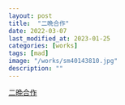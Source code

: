 ```yaml
---
layout: post
title:  "二晩合作"
date: 2022-03-07
last_modified_at: 2023-01-25
categories: [works]
tags: [mad]
image: "/works/sm40143810.jpg"
description: ""
---
```


<script type="application/javascript" src="https://embed.nicovideo.jp/watch/sm40143810/script?w=640&h=360"></script><noscript><a href="https://www.nicovideo.jp/watch/sm40143810">二晩合作</a></noscript>

